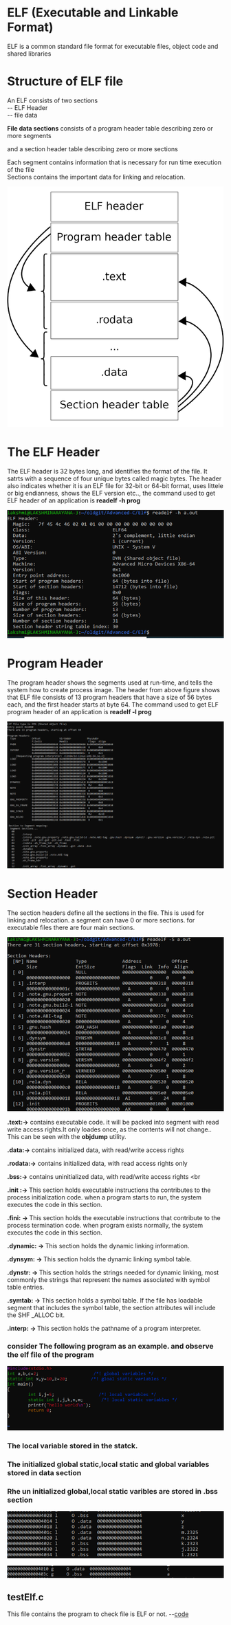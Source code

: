 <h1> ELF (Executable and Linkable Format) </h1>

ELF is a common standard file format for executable files, object code  and shared libraries

<h1>Structure of ELF file </h1>

An ELF consists of two sections<br>
 -- ELF Header <br>
 -- file data <br>

<p><b>File data sections</b> consists of a program header table describing zero or more segments</p>
<p> and a section header table describing zero or more sections</p>



Each segment contains information that is necessary for run time execution of the file<br>
Sections contains the important data for linking and relocation.

<p align="center">
<img src="https://github.com/lakshminarayana8522/Advanced-C/blob/main/Gcc/figures/elfs.png">
</p>

<h1> The ELF Header </h1>
The ELF header is 32 bytes long, and identifies the format of the file. It satrts with a sequence of four unique bytes called magic bytes.
The header also indicates whether it is an ELF file for 32-bit or 64-bit format, uses littele or big endianness, shows the ELF version etc..,
 the command used to get ELF header of an application is <b> readelf -h prog </b>
<p align="center">
<img src="https://github.com/lakshminarayana8522/Advanced-C/blob/main/Gcc/figures/elfh.PNG">
</p>

<h1>Program Header </h1>
The program header shows the segments used at run-time, and tells the system how to create process image. The header from above figure shows that ELF file consists of 13 program headers that have a size of 56 bytes each, and the first header starts at byte 64.
The command used to get ELF program header of an application is <b> readelf -l prog </b>
<p align="center">
<img src="https://github.com/lakshminarayana8522/Advanced-C/blob/main/Gcc/figures/elfph.PNG">
</p>

<h1> Section Header </h1>
The section headers define all the sections in the file. This is used for linking and relocation. a segment can have 0 or more sections. for executable files there are four main sections.
<p align="center">
<img src="https://github.com/lakshminarayana8522/Advanced-C/blob/main/Gcc/figures/elfsh.PNG">
</p>
<b>.text:-></b> contains executable code. it will be packed into segment with read write access rights.It only loades once, as the contents will not change.. This can be seen with the <b>objdump</b> utility.<br>

<b>.data:-></b> contains initialized data, with read/write access rights <br>

<b>.rodata:-></b> contains initialized data, with read access rights only <br>

<b>.bss:-></b> contains uninitialized data, with read/write access rights <br

<b>.init :-> </b> This section holds executable instructions tha contributes to the process initialization code. when a program starts to run, the system executes the code in this section.<br />

<b>.fini: -> </b> This section holds the executable instructions that contribute to the process termination code. when program exists normally, the system executes the code in this section. <br />

<b> .dynamic: -> </b> This section holds the dynamic linking information. <br />

<b> .dynsym: -> </b> This section holds the dynamic linking symbol table.  <br />

<b> .dynstr: -> </b> This section holds the strings needed for dynamic linking, most commonly the strings that represent the names associated with symbol table entries. <br />

<b>.symtab: -> </b> This section holds a symbol table. If the file has loadable segment that includes the symbol table, the section attributes will include the SHF _ALLOC bit. <br/>

<b> .interp: -> </b>  This section holds the pathname of a program interpreter. <br />

<h3> consider The following program as an example. and observe the elf file of the program </h3>
<p align="center">
<img src="https://github.com/lakshminarayana8522/Advanced-C/blob/main/Gcc/figures/prog.PNG">
</p>
<h3>The local variable stored in the statck.</h3>

<h3> The initialized global static,local static and global variables stored in data section </h3>
<h3> Rhe un initialized global,local static varibles are stored in .bss section </h3>
<p align="center">
<img src="https://github.com/lakshminarayana8522/Advanced-C/blob/main/Gcc/figures/elfd1.PNG">
</p>
<p align="center">
<img src="https://github.com/lakshminarayana8522/Advanced-C/blob/main/Gcc/figures/elfd2.PNG">
</p>


<h2> testElf.c </h2>

This file contains the program to check file is ELF or not. --<a href="https://github.com/lakshminarayana8522/Advanced-C/tree/main/Elf/testElf.c">code</a>
